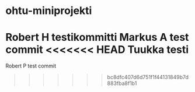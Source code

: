# ohtu-miniprojekti

Robert H testikommitti
Markus A test commit
<<<<<<< HEAD
Tuukka testi
=======
Robert P test commit
>>>>>>> bc8dfc407d6d751f1f44131849b7d883fba8f1b1
